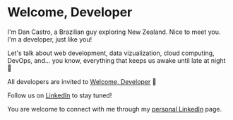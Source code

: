 # Welcome, Developer

I'm Dan Castro, a Brazilian guy exploring New Zealand. Nice to meet you. I'm a developer, just like you!

Let's talk about web development, data vizualization, cloud computing, DevOps, and... you know, everything that keeps us awake until late at night 🦉

All developers are invited to [Welcome, Developer](https://www.welcomedeveloper.com) 🖖

Follow us on [LinkedIn](https://www.linkedin.com/company/welcome-developer) to stay tuned!

You are welcome to connect with me through my [personal LinkedIn](https://www.linkedin.com/in/danilovcastro/) page.
